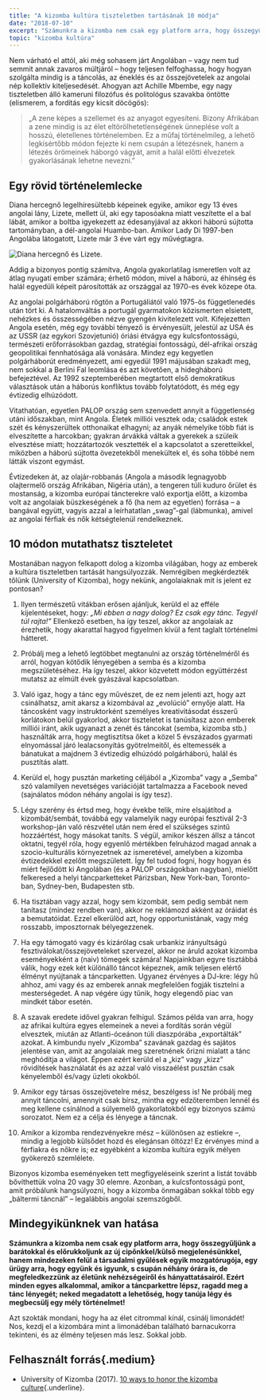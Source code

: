 ```yaml
---
title: "A kizomba kultúra tiszteletben tartásának 10 módja"
date: "2018-07-10"
excerpt: "Számunkra a kizomba nem csak egy platform arra, hogy összegyűljünk a barátokkal és előrukkoljunk az új cipőnkkel/külső megjelenésünkkel, hanem mindezeken felül a társadalmi gyűlések egyik mozgatórugója, egy ürügy arra, hogy együnk és igyunk, s csupán néhány órára is, de megfeledkezzünk az életünk nehézségeiről és hányattatásairól. Ezért minden egyes alkalommal, amikor a táncparkettre lépsz, ragadd meg a tánc lényegét; neked megadatott a lehetőség, hogy tanúja légy és megbecsülj egy mély történelmet!"
topic: "kizomba kultúra"
---
```


Nem várható el attól, aki még sohasem járt Angolában – vagy nem tud semmit annak zavaros múltjáról – hogy teljesen felfoghassa, hogy hogyan szolgálta mindig is a táncolás, az éneklés és az összejövetelek az angolai nép kollektív kiteljesedését. Ahogyan azt Achille Mbembe, egy nagy tiszteletben álló kameruni filozófus és politológus szavakba öntötte (elismerem, a fordítás egy kicsit döcögös):

> „A zene képes a szellemet és az anyagot egyesíteni. Bizony Afrikában a zene mindig is az élet eltörölhetetlenségének ünneplése volt a hosszú, életellenes történelemben. Ez a műfaj történelmileg, a lehető legkísértőbb módon fejezte ki nem csupán a létezésnek, hanem a létezés örömeinek háborgó vágyát, amit a halál előtti élvezetek gyakorlásának lehetne nevezni.”


## Egy rövid történelemlecke

Diana hercegnő legelhíresültebb képeinek egyike, amikor egy 13 éves angolai lány, Lizete, mellett ül, aki egy taposóakna miatt veszítette el a bal lábát, amikor a boltba igyekezett az édesanyjával az akkori háború sújtotta tartományban, a dél-angolai Huambo-ban. Amikor Lady Di 1997-ben Angolába látogatott, Lizete már 3 éve várt egy művégtagra.

![Diana hercegnő és Lizete.](/assets/images/cikkek/lady_diana_es_lizete.jpg)

Addig a bizonyos pontig számítva, Angola gyakorlatilag ismeretlen volt az átlag nyugati ember számára; érhető módon, mivel a háború, az éhínség és halál egyedüli képeit párosították az országgal az 1970-es évek közepe óta.

Az angolai polgárháború rögtön a Portugáliától való 1975-ös függetlenedés után tört ki. A hatalomváltás a portugál gyarmatokon közismerten elsietett, nehézkes és összességében nézve gyengén kivitelezett volt. Kifejezetten Angola esetén, még egy további tényező is érvényesült, jelestül az USA és az USSR (az egykori Szovjetunió) óriási étvágya egy kulcsfontosságú, természeti erőforrásokban gazdag, stratégiai fontosságú, dél-afrikai ország geopolitikai fennhatósága alá vonására. Mindez egy kegyetlen polgárháborút eredményezett, ami egyedül 1991 májusában szakadt meg, nem sokkal a Berlini Fal leomlása és azt követően, a hidegháború befejeztével. Az 1992 szeptemberében megtartott első demokratikus választások után a háborús konfliktus tovább folytatódott, és még egy évtizedig elhúzódott.

Vitathatóan, egyetlen PALOP ország sem szenvedett annyit a függetlenség utáni időszakban, mint Angola. Életek milliói vesztek oda; családok estek szét és kényszerültek otthonaikat elhagyni; az anyák némelyike több fiát is elveszítette a harcokban; gyakran árvákká váltak a gyerekek a szüleik elvesztése miatt; hozzátartozók vesztették el a kapcsolatot a szeretteikkel, miközben a háború sújtotta övezetekből menekültek el, és soha többé nem látták viszont egymást.

Évtizedeken át, az olajár-robbanás (Angola a második legnagyobb olajtermelő ország Afrikában, Nigéria után), a tengeren túli kuduro őrület és mostanság, a kizomba európai táncterekre való exportja előtt, a kizomba volt az angolaiak büszkeségének a fő (ha nem az egyetlen) forrása – a bangával együtt, vagyis azzal a leírhatatlan „swag”-gal (lábmunka), amivel az angolai férfiak és nők kétségtelenül rendelkeznek.

## 10 módon mutathatsz tiszteletet

Mostanában nagyon felkapott dolog a kizomba világában, hogy az emberek a kultúra tiszteletben tartását hangsúlyozzák. Nemrégiben megkérdezték tőlünk (University of Kizomba), hogy nekünk, angolaiaknak mit is jelent ez pontosan?

1. Ilyen természetű vitákban erősen ajánljuk, kerüld el az efféle kijelentéseket, hogy: *„Mi ebben a nagy dolog? Ez csak egy tánc. Tegyél túl rajta!”* Ellenkező esetben, ha így teszel, akkor az angolaiak az érezhetik, hogy akarattal hagyod figyelmen kívül a fent taglalt történelmi hátteret.

2. Próbálj meg a lehető legtöbbet megtanulni az ország történelméről és arról, hogyan kötődik lényegében a semba és a kizomba megszületéséhez. Ha így teszel, akkor közvetett módon együttérzést mutatsz az elmúlt évek gyászával kapcsolatban.

3. Való igaz, hogy a tánc egy művészet, de ez nem jelenti azt, hogy azt csinálhatsz, amit akarsz a kizombával az „evolúció” ernyője alatt. Ha táncosként vagy instruktorként személyes kreativitásodat ésszerű korlátokon belül gyakorlod, akkor tiszteletet is tanúsítasz azon emberek milliói iránt, akik ugyanazt a zenét és táncokat (semba, kizomba stb.) használták arra, hogy megtisztítsa őket a közel 5 évszázados gyarmati elnyomással járó lealacsonyítás gyötrelmeitől, és eltemessék a bánatukat a majdnem 3 évtizedig elhúzódó polgárháború, halál és pusztítás alatt.

4. Kerüld el, hogy pusztán marketing céljából a „Kizomba” vagy a „Semba” szó valamilyen nevetséges variációját tartalmazza a Facebook neved (sajnálatos módon néhány angolai is így tesz).

5. Légy szerény és értsd meg, hogy évekbe telik, mire elsajátítod a kizombát/sembát, továbbá egy valamelyik nagy európai fesztivál 2-3 workshop-ján való részvétel után nem éred el szükséges szintű hozzáértést, hogy másokat taníts. S végül, amikor készen állsz a táncot oktatni, tegyél róla, hogy egyenlő mértékben felruházod magad annak a szocio-kulturális környezetnek az ismeretével, amelyben a kizomba évtizedekkel ezelőtt megszületett. Így fel tudod fogni, hogy hogyan és miért fejlődött ki Angolában (és a PALOP országokban nagyban), mielőtt felkeresed a helyi táncparketteket Párizsban, New York-ban, Toronto-ban, Sydney-ben, Budapesten stb.

6. Ha tisztában vagy azzal, hogy sem kizombát, sem pedig sembát nem tanítasz (mindez rendben van), akkor ne reklámozd akként az óráidat és a bemutatóidat. Ezzel elkerülöd azt, hogy opportunistának, vagy még rosszabb, imposztornak bélyegezzenek.

7. Ha egy támogató vagy és kizárólag csak urbankiz irányultságú fesztiválokat/összejöveteleket szervezel, akkor ne áruld azokat kizomba eseményekként a (naiv) tömegek számára! Napjainkban egyre tisztábbá válik, hogy ezek két különálló táncot képeznek, amik teljesen elértő élményt nyújtanak a táncparketten. Ugyanez érvényes a DJ-kre: légy hű ahhoz, ami vagy és az emberek annak megfelelően fogják tisztelni a mesterségedet. A nap végére úgy tűnik, hogy elegendő piac van  mindkét tábor esetén.

8. A szavak eredete idővel gyakran felhígul. Számos példa van arra, hogy az afrikai kultúra egyes elemeinek a nevei a fordítás során végül elvesztek, miután az Atlanti-óceánon túli diaszpórába „exportálták” azokat. A kimbundu nyelv „Kizomba” szavának gazdag és sajátos jelentése van, amit az angolaiak meg szeretnének őrizni mialatt a tánc meghódítja a világot. Éppen ezért kerüld el a „kiz” vagy „kizz” rövidítések használatát és az azzal való visszaélést pusztán csak kényelemből és/vagy üzleti okokból.

9. Amikor egy társas összejövetelre mész, beszélgess is! Ne próbálj meg annyit táncolni, amennyit csak bírsz, mintha egy edzőteremben lennél és meg kellene csinálnod a súlyemelő gyakorlatokból egy bizonyos számú sorozatot. Nem ez a célja és lényege a táncnak.

10. Amikor a kizomba rendezvényekre mész – különösen az estiekre –, mindig a legjobb külsődet hozd és elegánsan öltözz! Ez érvényes mind a férfiakra és nőkre is; ez egyébként a kizomba kultúra egyik mélyen gyökerező szemlélete.

Bizonyos kizomba eseményeken tett megfigyeléseink szerint a listát tovább bővíthettük volna 20 vagy 30 elemre. Azonban, a kulcsfontosságú pont, amit próbálunk hangsúlyozni, hogy a kizomba önmagában sokkal több egy „báltermi táncnál” – legalábbis angolai szemszögből.

## Mindegyikünknek van hatása

**Számunkra a kizomba nem csak egy platform arra, hogy összegyűljünk a barátokkal és előrukkoljunk az új cipőnkkel/külső megjelenésünkkel, hanem mindezeken felül a társadalmi gyűlések egyik mozgatórugója, egy ürügy arra, hogy együnk és igyunk, s csupán néhány órára is, de megfeledkezzünk az életünk nehézségeiről és hányattatásairól. Ezért minden egyes alkalommal, amikor a táncparkettre lépsz, ragadd meg a tánc lényegét; neked megadatott a lehetőség, hogy tanúja légy és megbecsülj egy mély történelmet!**

Azt szokták mondani, hogy ha az élet citrommal kínál, csinálj limonádét! Nos, kezdj el a kizombára mint a limonádéban található barnacukorra tekinteni, és az élmény teljesen más lesz. Sokkal jobb.

## Felhasznált forrás{.medium}

* University of Kizomba (2017). [10 ways to honor the kizomba culture](https://www.facebook.com/University.of.Kizomba/photos/rpp.279808345694332/533698636971967/?type=3&theater){.underline}.
